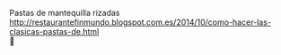 Pastas de mantequilla rizadas	http://restaurantefinmundo.blogspot.com.es/2014/10/como-hacer-las-clasicas-pastas-de.html	
਍
